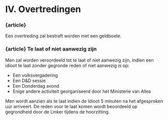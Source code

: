# IV. Overtredingen
### {article}
Een overtreding zal bestraft worden met een geldboete.

### {article} Te laat of niet aanwezig zijn
Men zal worden veroordeeld tot te laat of niet aanwezig zijn, indien een idioot te laat zonder gegronde reden of niet aanwezig is op:

* Een volksvergadering
* Een D&D sessie
* Een Donderdag avond
* Enige andere activiteit georganiseerd door het Ministerie van Alles

Men wordt aanzien als te laat indien de Idioot 5 minuten na het afgesproken uur arriveert.
De reden voor te laat komen wordt beoordeeld op gegrondheid door de Linker tijdens de hoorzitting.

